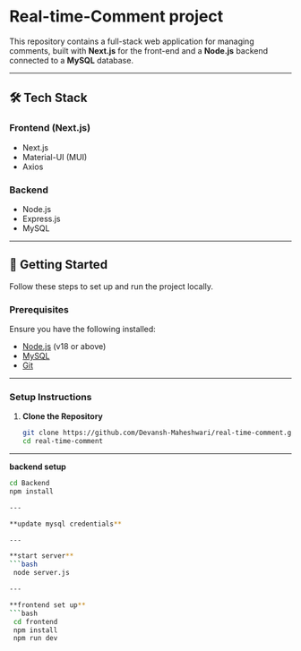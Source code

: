 # Real-time-Comment project

This repository contains a full-stack web application for managing comments, built with **Next.js** for the front-end and a **Node.js** backend connected to a **MySQL** database.

---


## 🛠️ Tech Stack

### **Frontend (Next.js)**
- Next.js 
- Material-UI (MUI)
- Axios

### **Backend**
- Node.js
- Express.js
- MySQL

---

## 🚀 Getting Started

Follow these steps to set up and run the project locally.

### **Prerequisites**
Ensure you have the following installed:
- [Node.js](https://nodejs.org) (v18 or above)
- [MySQL](https://www.mysql.com/)
- [Git](https://git-scm.com/)

---

### **Setup Instructions**

1. **Clone the Repository**
   ```bash
   git clone https://github.com/Devansh-Maheshwari/real-time-comment.git  
   cd real-time-comment

---

**backend setup**
  ```bash
  cd Backend
  npm install

---

  **update mysql credentials**

---

  **start server**
```bash
   node server.js

---

  **frontend set up**
```bash
   cd frontend
   npm install
   npm run dev 
